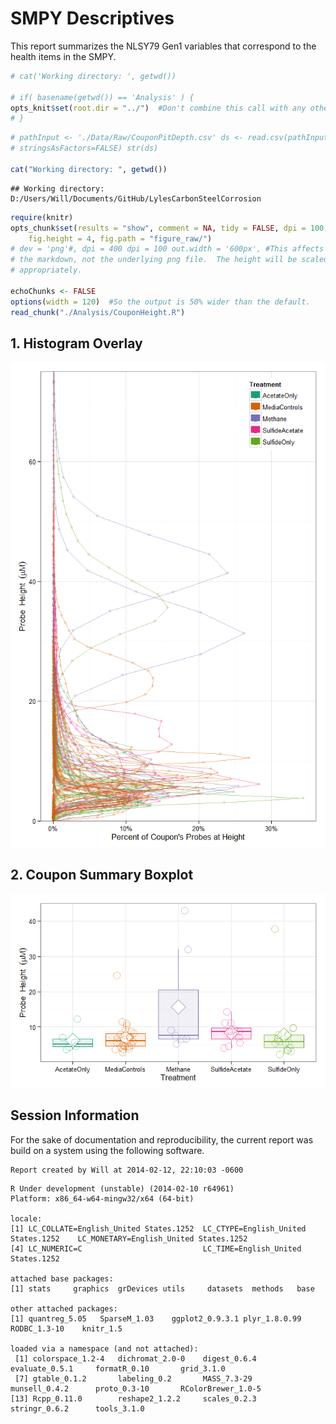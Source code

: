 SMPY Descriptives
=================================================
This report summarizes the NLSY79 Gen1 variables that correspond to the health items in the SMPY.

<!--  Set the working directory to the repository's base directory; this assumes the report is nested inside of only one directory.-->

```r
# cat('Working directory: ', getwd())

# if( basename(getwd()) == 'Analysis' ) {
opts_knit$set(root.dir = "../")  #Don't combine this call with any other chunk -especially one that uses file paths.
# }
```


<!-- Set the report-wide options, and point to the external code file. -->

```r
# pathInput <- './Data/Raw/CouponPitDepth.csv' ds <- read.csv(pathInput,
# stringsAsFactors=FALSE) str(ds)

cat("Working directory: ", getwd())
```

```
## Working directory:  D:/Users/Will/Documents/GitHub/LylesCarbonSteelCorrosion
```

```r
require(knitr)
opts_chunk$set(results = "show", comment = NA, tidy = FALSE, dpi = 100, fig.width = 6.5, 
    fig.height = 4, fig.path = "figure_raw/")
# dev = 'png'#, dpi = 400 dpi = 100 out.width = '600px', #This affects only
# the markdown, not the underlying png file.  The height will be scaled
# appropriately.

echoChunks <- FALSE
options(width = 120)  #So the output is 50% wider than the default.
read_chunk("./Analysis/CouponHeight.R")
```

<!-- Load the packages.  Suppress the output when loading packages. --> 



<!-- Load any Global functions and variables declared in the R file.  Suppress the output. --> 



<!-- Declare any global functions specific to a Rmd output.  Suppress the output. --> 



<!-- Load the datasets.   -->



<!-- Tweak the datasets.   -->



## 1. Histogram Overlay
![plot of chunk HistogramOverlay](figure_raw/HistogramOverlay.png) 


## 2. Coupon Summary Boxplot
![plot of chunk CouponSummaryBoxplot](figure_raw/CouponSummaryBoxplot.png) 


## Session Information
For the sake of documentation and reproducibility, the current report was build on a system using the following software.


```
Report created by Will at 2014-02-12, 22:10:03 -0600
```

```
R Under development (unstable) (2014-02-10 r64961)
Platform: x86_64-w64-mingw32/x64 (64-bit)

locale:
[1] LC_COLLATE=English_United States.1252  LC_CTYPE=English_United States.1252    LC_MONETARY=English_United States.1252
[4] LC_NUMERIC=C                           LC_TIME=English_United States.1252    

attached base packages:
[1] stats     graphics  grDevices utils     datasets  methods   base     

other attached packages:
[1] quantreg_5.05   SparseM_1.03    ggplot2_0.9.3.1 plyr_1.8.0.99   RODBC_1.3-10    knitr_1.5      

loaded via a namespace (and not attached):
 [1] colorspace_1.2-4   dichromat_2.0-0    digest_0.6.4       evaluate_0.5.1     formatR_0.10       grid_3.1.0        
 [7] gtable_0.1.2       labeling_0.2       MASS_7.3-29        munsell_0.4.2      proto_0.3-10       RColorBrewer_1.0-5
[13] Rcpp_0.11.0        reshape2_1.2.2     scales_0.2.3       stringr_0.6.2      tools_3.1.0       
```

